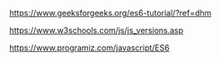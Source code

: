 https://www.geeksforgeeks.org/es6-tutorial/?ref=dhm

https://www.w3schools.com/js/js_versions.asp 

https://www.programiz.com/javascript/ES6 